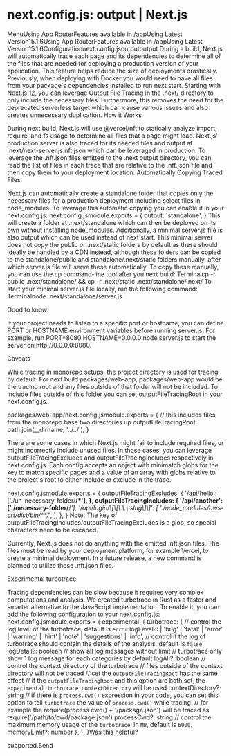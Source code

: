 # next.config.js: output | Next.js

<p>MenuUsing App RouterFeatures available in /appUsing Latest Version15.1.6Using App RouterFeatures available in /appUsing Latest Version15.1.6Configurationnext.config.jsoutputoutput
During a build, Next.js will automatically trace each page and its dependencies to determine all of the files that are needed for deploying a production version of your application.
This feature helps reduce the size of deployments drastically. Previously, when deploying with Docker you would need to have all files from your package's dependencies installed to run next start. Starting with Next.js 12, you can leverage Output File Tracing in the .next/ directory to only include the necessary files.
Furthermore, this removes the need for the deprecated serverless target which can cause various issues and also creates unnecessary duplication.
How it Works</p>
<p>During next build, Next.js will use @vercel/nft to statically analyze import, require, and fs usage to determine all files that a page might load.
Next.js' production server is also traced for its needed files and output at .next/next-server.js.nft.json which can be leveraged in production.
To leverage the .nft.json files emitted to the .next output directory, you can read the list of files in each trace that are relative to the .nft.json file and then copy them to your deployment location.
Automatically Copying Traced Files</p>
<p>Next.js can automatically create a standalone folder that copies only the necessary files for a production deployment including select files in node_modules.
To leverage this automatic copying you can enable it in your next.config.js:
next.config.jsmodule.exports = {
output: 'standalone',
}
This will create a folder at .next/standalone which can then be deployed on its own without installing node_modules.
Additionally, a minimal server.js file is also output which can be used instead of next start. This minimal server does not copy the public or .next/static folders by default as these should ideally be handled by a CDN instead, although these folders can be copied to the standalone/public and standalone/.next/static folders manually, after which server.js file will serve these automatically.
To copy these manually, you can use the cp command-line tool after you next build:
Terminalcp -r public .next/standalone/ &amp;&amp; cp -r .next/static .next/standalone/.next/
To start your minimal server.js file locally, run the following command:
Terminalnode .next/standalone/server.js</p>
<p>Good to know:</p>
<p>If your project needs to listen to a specific port or hostname, you can define PORT or HOSTNAME environment variables before running server.js. For example, run PORT=8080 HOSTNAME=0.0.0.0 node server.js to start the server on http://0.0.0.0:8080.</p>
<p>Caveats</p>
<p>While tracing in monorepo setups, the project directory is used for tracing by default. For next build packages/web-app, packages/web-app would be the tracing root and any files outside of that folder will not be included. To include files outside of this folder you can set outputFileTracingRoot in your next.config.js.</p>
<p>packages/web-app/next.config.jsmodule.exports = {
// this includes files from the monorepo base two directories up
outputFileTracingRoot: path.join(__dirname, '../../'),
}</p>
<p>There are some cases in which Next.js might fail to include required files, or might incorrectly include unused files. In those cases, you can leverage outputFileTracingExcludes and outputFileTracingIncludes respectively in next.config.js. Each config accepts an object with minimatch globs for the key to match specific pages and a value of an array with globs relative to the project's root to either include or exclude in the trace.</p>
<p>next.config.jsmodule.exports = {
outputFileTracingExcludes: {
'/api/hello': ['./un-necessary-folder/<strong>/*'],
},
outputFileTracingIncludes: {
'/api/another': ['./necessary-folder/</strong>/<em>'],
'/api/login/\[\[\.\.\.slug\]\]': [
'./node_modules/aws-crt/dist/bin/**/</em>',
],
},
}
Note: The key of outputFileTracingIncludes/outputFileTracingExcludes is a glob, so special characters need to be escaped.</p>
<p>Currently, Next.js does not do anything with the emitted .nft.json files. The files must be read by your deployment platform, for example Vercel, to create a minimal deployment. In a future release, a new command is planned to utilize these .nft.json files.</p>
<p>Experimental turbotrace</p>
<p>Tracing dependencies can be slow because it requires very complex computations and analysis. We created turbotrace in Rust as a faster and smarter alternative to the JavaScript implementation.
To enable it, you can add the following configuration to your next.config.js:
next.config.jsmodule.exports = {
experimental: {
turbotrace: {
// control the log level of the turbotrace, default is <code>error</code>
logLevel?:
| 'bug'
| 'fatal'
| 'error'
| 'warning'
| 'hint'
| 'note'
| 'suggestions'
| 'info',
// control if the log of turbotrace should contain the details of the analysis, default is <code>false</code>
logDetail?: boolean
// show all log messages without limit
// turbotrace only show 1 log message for each categories by default
logAll?: boolean
// control the context directory of the turbotrace
// files outside of the context directory will not be traced
// set the <code>outputFileTracingRoot</code> has the same effect
// if the <code>outputFileTracingRoot</code> and this option are both set, the <code>experimental.turbotrace.contextDirectory</code> will be used
contextDirectory?: string
// if there is <code>process.cwd()</code> expression in your code, you can set this option to tell <code>turbotrace</code> the value of <code>process.cwd()</code> while tracing.
// for example the require(process.cwd() + '/package.json') will be traced as require('/path/to/cwd/package.json')
processCwd?: string
// control the maximum memory usage of the <code>turbotrace</code>, in <code>MB</code>, default is <code>6000</code>.
memoryLimit?: number
},
},
}Was this helpful?</p>
<p>supported.Send</p>
